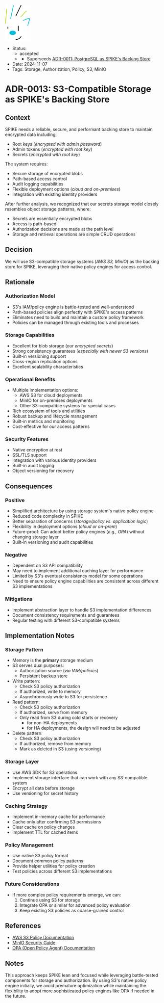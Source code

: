 ![SPIKE](../assets/spike-banner.png)

- Status: 
  - accepted
  - - Superseeds [ADR-0011: PostgreSQL as SPIKE's Backing Store](adrs/0011.md)
- Date: 2024-11-07
- Tags: Storage, Authorization, Policy, S3, MinIO

# ADR-0013: S3-Compatible Storage as SPIKE's Backing Store

## Context

SPIKE needs a reliable, secure, and performant backing store to maintain encrypted 
data including:
- Root keys (*encrypted with admin password*)
- Admin tokens (*encrypted with root key*)
- Secrets (*encrypted with root key*)

The system requires:
- Secure storage of encrypted blobs
- Path-based access control
- Audit logging capabilities
- Flexible deployment options (*cloud and on-premises*)
- Integration with existing identity providers

After further analysis, we recognized that our secrets storage model closely 
resembles object storage patterns, where:
- Secrets are essentially encrypted blobs
- Access is path-based
- Authorization decisions are made at the path level
- Storage and retrieval operations are simple CRUD operations

## Decision

We will use S3-compatible storage systems (*AWS S3, MinIO*) as the backing 
store for SPIKE, leveraging their native policy engines for access control.

## Rationale

### Authorization Model
- S3's IAM/policy engine is battle-tested and well-understood
- Path-based policies align perfectly with SPIKE's access patterns
- Eliminates need to build and maintain a custom policy framework
- Policies can be managed through existing tools and processes

### Storage Capabilities
- Excellent for blob storage (*our encrypted secrets*)
- Strong consistency guarantees (*especially with newer S3 versions*)
- Built-in versioning support
- Cross-region replication options
- Excellent scalability characteristics

### Operational Benefits
- Multiple implementation options:
  - AWS S3 for cloud deployments
  - MinIO for on-premises deployments
  - Other S3-compatible systems for special cases
- Rich ecosystem of tools and utilities
- Robust backup and lifecycle management
- Built-in metrics and monitoring
- Cost-effective for our access patterns

### Security Features
- Native encryption at rest
- SSL/TLS support
- Integration with various identity providers
- Built-in audit logging
- Object versioning for recovery

## Consequences

### Positive
- Simplified architecture by using storage system's native policy engine
- Reduced code complexity in SPIKE
- Better separation of concerns (*storage/policy vs. application logic*)
- Flexibility in deployment options (*cloud or on-prem*)
- Future-proof: Can adopt better policy engines (*e.g., OPA*) without changing 
  storage layer
- Built-in versioning and audit capabilities

### Negative
- Dependent on S3 API compatibility
- May need to implement additional caching layer for performance
- Limited by S3's eventual consistency model for some operations
- Need to ensure policy engine capabilities are consistent across different 
  S3 implementations

### Mitigations
- Implement abstraction layer to handle S3 implementation differences
- Document consistency requirements and guarantees
- Regular testing with different S3-compatible systems

## Implementation Notes

### Storage Pattern
* Memory is the **primary** storage medium
* S3 serves dual purposes:
  * Authorization source (*via IAM/policies*)
  * Persistent backup store
* Write pattern:
  * Check S3 policy authorization
  * If authorized, write to memory
  * Asynchronously write to S3 for persistence
* Read pattern:
  * Check S3 policy authorization
  * If authorized, serve from memory
  * Only read from S3 during cold starts or recovery 
    * for non-HA deployments
    * for HA deployments, the design will need to be adjusted
* Delete pattern:
  * Check S3 policy authorization
  * If authorized, remove from memory
  * Mark as deleted in S3 (using versioning)

### Storage Layer
- Use AWS SDK for S3 operations
- Implement storage interface that can work with any S3-compatible system
- Encrypt all data before storage
- Use versioning for secret history

### Caching Strategy
- Implement in-memory cache for performance
- Cache only after confirming S3 permissions
- Clear cache on policy changes
- Implement TTL for cached items

### Policy Management
- Use native S3 policy format
- Document common policy patterns
- Provide helper utilities for policy creation
- Test policies across different S3 implementations

### Future Considerations
- If more complex policy requirements emerge, we can:
  1. Continue using S3 for storage
  2. Integrate OPA or similar for advanced policy evaluation
  3. Keep existing S3 policies as coarse-grained control

## References
- [AWS S3 Policy Documentation](https://docs.aws.amazon.com/AmazonS3/latest/userguide/s3-bucket-policy.html)
- [MinIO Security Guide](https://docs.min.io/docs/minio-security-guide.html)
- [OPA (Open Policy Agent) Documentation](https://www.openpolicyagent.org/docs/latest/)

## Notes

This approach keeps SPIKE lean and focused while leveraging battle-tested 
components for storage and authorization. By using S3's native policy engine 
initially, we avoid premature optimization while maintaining the flexibility to 
adopt more sophisticated policy engines like OPA if needed in the future.
